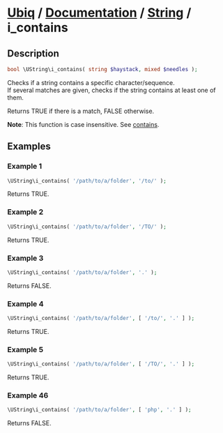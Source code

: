 [Ubiq](https://github.com/Pixel418/Ubiq#readme) / [Documentation](../index.md#readme) / [String](../index.md#string) / i_contains
======


Description
-------- 

```php
bool \UString\i_contains( string $haystack, mixed $needles );
```

Checks if a string contains a specific character/sequence. <br>
If several matches are given, checks if the string contains at least one of them.

Returns TRUE if there is a match, FALSE otherwise.

**Note**: This function is case insensitive. See [contains](./contains.md#readme).



Examples
--------

### Example 1

```php
\UString\i_contains( '/path/to/a/folder', '/to/' );
```
Returns TRUE.

### Example 2

```php
\UString\i_contains( '/path/to/a/folder', '/TO/' );
```
Returns TRUE.

### Example 3

```php
\UString\i_contains( '/path/to/a/folder', '.' );
```
Returns FALSE.

### Example 4

```php
\UString\i_contains( '/path/to/a/folder', [ '/to/', '.' ] );
```
Returns TRUE.

### Example 5

```php
\UString\i_contains( '/path/to/a/folder', [ '/TO/', '.' ] );
```
Returns TRUE.

### Example 46

```php
\UString\i_contains( '/path/to/a/folder', [ 'php', '.' ] );
```
Returns FALSE.

